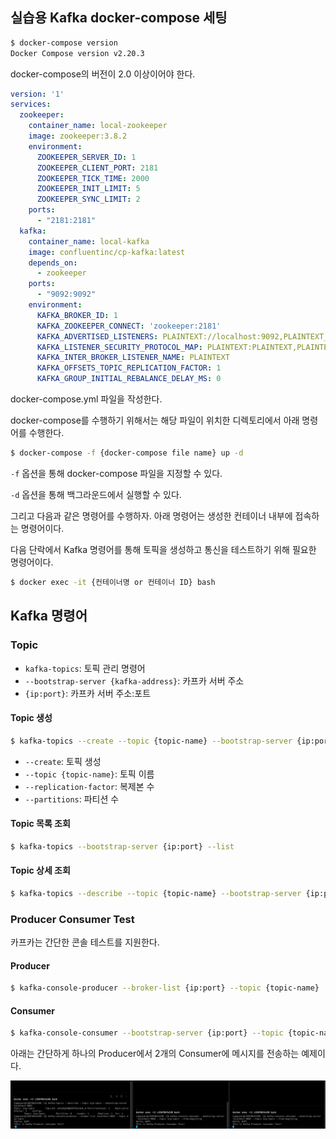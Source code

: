 ## 실습용 Kafka docker-compose 세팅
```bash
$ docker-compose version
Docker Compose version v2.20.3
```

docker-compose의 버전이 2.0 이상이어야 한다.

```yaml
version: '1'
services:
  zookeeper:
    container_name: local-zookeeper
    image: zookeeper:3.8.2
    environment:
      ZOOKEEPER_SERVER_ID: 1
      ZOOKEEPER_CLIENT_PORT: 2181
      ZOOKEEPER_TICK_TIME: 2000
      ZOOKEEPER_INIT_LIMIT: 5
      ZOOKEEPER_SYNC_LIMIT: 2
    ports:
      - "2181:2181"
  kafka:
    container_name: local-kafka
    image: confluentinc/cp-kafka:latest
    depends_on:
      - zookeeper
    ports:
      - "9092:9092"
    environment:
      KAFKA_BROKER_ID: 1
      KAFKA_ZOOKEEPER_CONNECT: 'zookeeper:2181'
      KAFKA_ADVERTISED_LISTENERS: PLAINTEXT://localhost:9092,PLAINTEXT_HOST://localhost:29092
      KAFKA_LISTENER_SECURITY_PROTOCOL_MAP: PLAINTEXT:PLAINTEXT,PLAINTEXT_HOST:PLAINTEXT
      KAFKA_INTER_BROKER_LISTENER_NAME: PLAINTEXT
      KAFKA_OFFSETS_TOPIC_REPLICATION_FACTOR: 1
      KAFKA_GROUP_INITIAL_REBALANCE_DELAY_MS: 0
```

docker-compose.yml 파일을 작성한다.

docker-compose를 수행하기 위해서는 해당 파일이 위치한 디렉토리에서 아래 명령어를 수행한다.

```bash
$ docker-compose -f {docker-compose file name} up -d
```

`-f` 옵션을 통해 docker-compose 파일을 지정할 수 있다.

`-d` 옵션을 통해 백그라운드에서 실행할 수 있다.

그리고 다음과 같은 명령어를 수행하자. 아래 명령어는 생성한 컨테이너 내부에 접속하는 명령어이다.

다음 단락에서 Kafka 명령어를 통해 토픽을 생성하고 통신을 테스트하기 위해 필요한 명령어이다.

```bash
$ docker exec -it {컨테이너명 or 컨테이너 ID} bash
```

## Kafka 명령어
### Topic
- `kafka-topics`: 토픽 관리 명령어
- `--bootstrap-server {kafka-address}`: 카프카 서버 주소
- `{ip:port}`: 카프카 서버 주소:포트

#### Topic 생성
```bash
$ kafka-topics --create --topic {topic-name} --bootstrap-server {ip:port} --replication-factor 1 --partitions 1
```
- `--create`: 토픽 생성
- `--topic {topic-name}`: 토픽 이름
- `--replication-factor`: 복제본 수
- `--partitions`: 파티션 수

#### Topic 목록 조회
```bash
$ kafka-topics --bootstrap-server {ip:port} --list
```

#### Topic 상세 조회
```bash
$ kafka-topics --describe --topic {topic-name} --bootstrap-server {ip:port}
```

### Producer Consumer Test

카프카는 간단한 콘솔 테스트를 지원한다.

#### Producer

```bash
$ kafka-console-producer --broker-list {ip:port} --topic {topic-name}
```

#### Consumer

```bash
$ kafka-console-consumer --bootstrap-server {ip:port} --topic {topic-name} --from-beginning
```
아래는 간단하게 하나의 Producer에서 2개의 Consumer에 메시지를 전송하는 예제이다.

<img src="assets/producer-consumer-test.png" alt="img" style="zoom:80%;" />